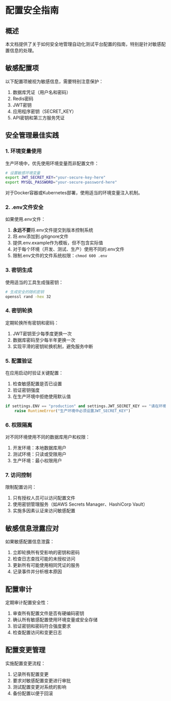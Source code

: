 # 配置安全指南

## 概述

本文档提供了关于如何安全地管理自动化测试平台配置的指南，特别是针对敏感配置信息的处理。

## 敏感配置项

以下配置项被视为敏感信息，需要特别注意保护：

1. 数据库凭证（用户名和密码）
2. Redis密码
3. JWT密钥
4. 应用程序密钥（SECRET_KEY）
5. API密钥和第三方服务凭证

## 安全管理最佳实践

### 1. 环境变量使用

生产环境中，优先使用环境变量而非配置文件：

```bash
# 设置敏感环境变量
export JWT_SECRET_KEY="your-secure-key-here"
export MYSQL_PASSWORD="your-secure-password-here"
```

对于Docker容器或Kubernetes部署，使用适当的环境变量注入机制。

### 2. .env文件安全

如果使用.env文件：

1. **永远不要**将.env文件提交到版本控制系统
2. 将.env添加到.gitignore文件
3. 提供.env.example作为模板，但不包含实际值
4. 对于每个环境（开发、测试、生产）使用不同的.env文件
5. 限制.env文件的文件系统权限：`chmod 600 .env`

### 3. 密钥生成

使用适当的工具生成强密钥：

```bash
# 生成安全的随机密钥
openssl rand -hex 32
```

### 4. 密钥轮换

定期轮换所有密钥和密码：

1. JWT密钥至少每季度更换一次
2. 数据库密码至少每半年更换一次
3. 实现平滑的密钥轮换机制，避免服务中断

### 5. 配置验证

在应用启动时验证关键配置：

1. 检查敏感配置是否已设置
2. 验证密钥强度
3. 在生产环境中拒绝使用默认值

```python
if settings.ENV == "production" and settings.JWT_SECRET_KEY == "请在环境变量或.env文件中设置此值":
    raise RuntimeError("生产环境中必须设置JWT_SECRET_KEY")
```

### 6. 权限隔离

对不同环境使用不同的数据库用户和权限：

1. 开发环境：本地数据库用户
2. 测试环境：只读或受限用户
3. 生产环境：最小权限用户

### 7. 访问控制

限制配置访问：

1. 只有授权人员可以访问配置文件
2. 使用密钥管理服务（如AWS Secrets Manager、HashiCorp Vault）
3. 实施多因素认证来访问敏感配置

## 敏感信息泄露应对

如果敏感配置信息泄露：

1. 立即轮换所有受影响的密钥和密码
2. 检查日志查找可能的未授权访问
3. 更新所有可能使用相同凭证的服务
4. 记录事件并分析根本原因

## 配置审计

定期审计配置安全性：

1. 审查所有配置文件是否有硬编码密钥
2. 确认所有敏感配置使用环境变量或安全存储
3. 验证密钥和密码符合强度要求
4. 检查配置访问和变更日志

## 配置变更管理

实施配置变更流程：

1. 记录所有配置变更
2. 要求对敏感配置变更进行审批
3. 测试配置变更对系统的影响
4. 备份配置以便于回滚 